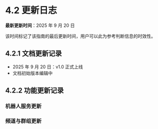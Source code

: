 # 4.2 更新日志

**最新更新时间**：2025 年 9 月 20 日

该时间标记了该指南的最后更新时间，用户可以此为参考判断信息的时效性。

## 4.2.1 文档更新记录

- 2025 年 9 月 20 日：v1.0 正式上线
- 文档初始版本编辑中

## 4.2.2 功能更新记录

### 机器人服务更新

### 频道与群组更新

